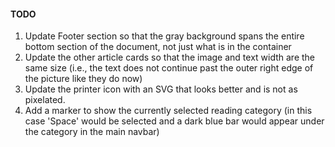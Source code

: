 #### TODO
1. Update Footer section so that  the gray background spans the entire bottom section of the document, not just what is in the container
2. Update the other article cards so that the image and text width are the same size (i.e., the text does not continue past the outer right edge of the picture like they do now)
3. Update the printer icon with an SVG that looks better and is not as pixelated.
4. Add a marker to show the currently selected reading category (in this case 'Space' would be selected and a dark blue bar would appear under the category in the main navbar)
